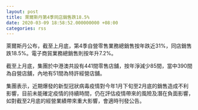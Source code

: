 ```yaml
---
layout: post
title: 萊爾斯丹第4季同店銷售跌18.5%
date: 2020-03-09 18:58:52.000000000 +08:00
categories: rss
---
```


萊爾斯丹公布，截至上月底，第4季自營零售業務總銷售按年跌近31%，同店銷售跌18.5%。電子商貿業務總銷售則按年升7.2%。

截至上月底，集團於中港澳共設有441間零售店舖，按年淨減少85間，當中390間為自營店舖，內地有51間為特許經營店舖。

集團表示，近期爆發的新型冠狀病毒疫情對今年1月下旬至2月底的銷售造成不利影響，目前未能確定疫情的持續時間，仍在評估疫情帶來的風險及潛在負面影響，如對截至2月底的經營業績帶來重大影響，會適時刊發公告。
